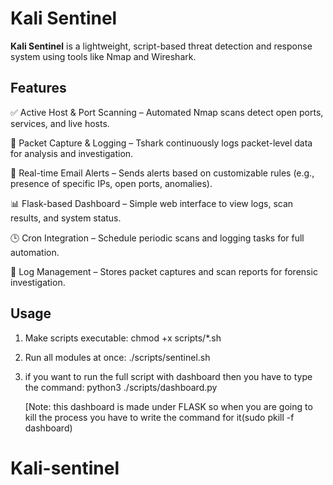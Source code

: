 # Kali Sentinel

**Kali Sentinel** is a lightweight, script-based threat detection and response system using tools like Nmap and Wireshark.

## Features
✅ Active Host & Port Scanning – Automated Nmap scans detect open ports, services, and live hosts.

🧠 Packet Capture & Logging – Tshark continuously logs packet-level data for analysis and investigation.

📨 Real-time Email Alerts – Sends alerts based on customizable rules (e.g., presence of specific IPs, open ports, anomalies).

📊 Flask-based Dashboard – Simple web interface to view logs, scan results, and system status.

🕒 Cron Integration – Schedule periodic scans and logging tasks for full automation.

📁 Log Management – Stores packet captures and scan reports for forensic investigation.



## Usage
1. Make scripts executable:
    chmod +x scripts/*.sh

2. Run all modules at once:
    ./scripts/sentinel.sh

3. if you want to run the full script with dashboard then you have to type the command:
   python3 ./scripts/dashboard.py

   [Note: this dashboard is made under FLASK so when you are going to kill the process you have to write the command for it(sudo pkill -f dashboard) 

# Kali-sentinel

